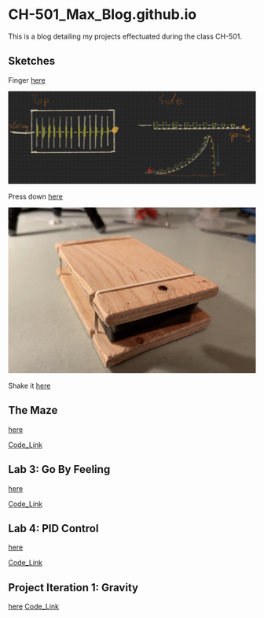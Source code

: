 # CH-501_Max_Blog.github.io
This is a blog detailing my projects effectuated during the class CH-501.

## Sketches


Finger [here](https://maxw3llgm.github.io/CH-501_Max_Blog.github.io/sketches/Finger.html)

![](photos/Fdesign.jpeg)

Press down [here](https://maxw3llgm.github.io/CH-501_Max_Blog.github.io/sketches/HandTool.html)

![](photos/handtoolangle1.jpg)

Shake it [here](https://maxw3llgm.github.io/CH-501_Max_Blog.github.io/sketches/Shaker.html)


## The Maze 

[here](https://maxw3llgm.github.io/CH-501_Max_Blog.github.io/Lab2/PinBallMaze.html)

[Code_Link](https://github.com/Maxw3llGM/CH-501_Max_Blog.github.io/tree/main/Lab2/Hello_Wall)

## Lab 3: Go By Feeling

[here](https://maxw3llgm.github.io/CH-501_Max_Blog.github.io/Lab3/Lab3.html)

[Code_Link](https://github.com/Maxw3llGM/CH-501_Max_Blog.github.io/tree/main/Lab3/version_2)

## Lab 4: PID Control

[here](https://maxw3llgm.github.io/CH-501_Max_Blog.github.io/Lab4/Lab4.html)

[Code_Link](https://github.com/Maxw3llGM/CH-501_Max_Blog.github.io/tree/main/Lab4/sketch_PID_GUI)

## Project Iteration 1: Gravity

[here](https://maxw3llgm.github.io/CH-501_Max_Blog.github.io/project/index.html)
[Code_Link](https://github.com/Maxw3llGM/CH-501_Max_Blog.github.io/tree/main/project/Unity_samples)

